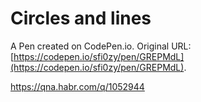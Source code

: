# Circles and lines

A Pen created on CodePen.io. Original URL: [https://codepen.io/sfi0zy/pen/GREPMdL](https://codepen.io/sfi0zy/pen/GREPMdL).

https://qna.habr.com/q/1052944